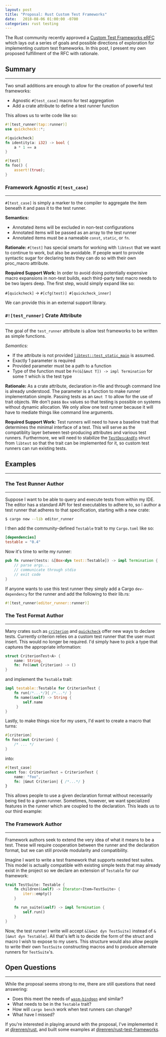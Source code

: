 ```yaml
---
layout: post
title: "Proposal: Rust Custom Test Frameworks"
date:   2018-08-06 01:00:00 -0700
categories: rust testing
---
```


The Rust community recently approved a [Custom Test Frameworks eRFC][eRFC]
which lays out a series of goals and possible directions of exploration for
implementing custom test frameworks. In this post, I present my own proposed
fulfillment of the RFC with rationale.

## Summary
------------
Two small additions are enough to allow for the creation of powerful test frameworks:

 - Agnostic `#[test_case]` macro for test aggregation
 - Add a crate attribute to define a test runner function

This allows us to write code like so:

```rust
#![test_runner(tap::runner)]
use quickcheck::*;

#[quickcheck]
fn identity(a: i32) -> bool {
    a * 1 == a
}

#[test]
fn foo() {
    assert!(true);
}
```

### Framework Agnostic `#[test_case]`
--------------------------------------
`#[test_case]` is simply a marker to the compiler to aggregate the item beneath it and pass it to the test runner.

**Semantics:**
 - Annotated items will be excluded in non-test configurations
 - Annotated items will be passed as an array to the test runner
 - Annotated items must be a nameable `const`, `static`, or `fn`.

**Rationale:**
`#[test]` has special smarts for working with `libtest` that we want to continue to work, but also
be avoidable. If people want to provide syntactic sugar for declaring tests they can do so with their
own proc_macro attribute.

**Required Support Work:**
In order to avoid doing potentially expensive macro expansions in non-test builds, each third-party test macro needs to be two layers deep. The first step, would simply expand like so:

`#[quickcheck]` → `#[cfg(test)] #[quickcheck_inner]`

We can provide this in an external support library.

### `#![test_runner]` Crate Attribute
--------------------------------------
The goal of the `test_runner` attribute is allow test frameworks to be written as simple functions.

*Semantics:*
 - If the attribute is not provided [`libtest::test_static_main`][libtest_main] is assumed.
 - Exactly 1 parameter is required
 - Provided parameter must be a path to a function
 - Type of the function must be `Fn(&[&mut T]) -> impl Termination` for some `T` which is the test type

**Rationale:**
As a crate attribute, declaration in-file and through command line is already
understood. The parameter is a function to make runner implementation simple.
Passing tests as an `&mut T` to allow for the use of trait objects. We don't
pass `Box` values so that testing is possible on systems without dynamic
allocation. We only allow one test runner because it will have to mediate
things like command line arguments.

**Required Support Work:**
Test runners will need to have a baseline trait that determines the minimal
interface of a test. This will serve as the compatiblity layer between
test-producing attributes and various test runners. Furthermore, we will need
to stabilize the [`TestDescAndFn`][testdaf] struct from `libtest` so that the trait can
be implemented for it, so custom test runners can run existing tests.

## Examples
-------------

### The Test Runner Author
--------------------------
Suppose I want to be able to query and execute tests from within my IDE.
The editor has a standard API for test executables to adhere to, so I author
a test runner that adheres to that specification, starting with a new crate:

```bash
$ cargo new --lib editor_runner
```

I then add the community-defined `Testable` trait to my `Cargo.toml` like so:

```toml
[dependencies]
testable = "0.4"
```

Now it's time to write my runner:

```rust
pub fn runner(tests: &[Box<dyn test::Testable]) -> impl Termination {
    // parse args...
    // communicate through stdio
    // exit code
}
```

If anyone wants to use this test runner they simply add a Cargo
`dev-dependency` for the runner and add the following to their lib.rs:

```rust
#![test_runner(editor_runner::runner)]
```

### The Test Format Author
---------------------------
Many crates such as [`criterion`][criterion] and [`quickcheck`][quickcheck] offer
new ways to declare tests. Currently criterion relies on a custom test runner that the
user must insert. This would no longer be required. I'd simply have to pick a type that
captures the appropriate information:

```rust
struct CriterionTest<A> {
    name: String,
    fn: Fn(&mut Criterion) -> ()
}
```

and implement the `Testable` trait:

```rust
impl testable::Testable for CriterionTest {
    fn run(/*...*/){ /*...*/ }
    fn name(&self) -> String {
        self.name
     }
}
```

Lastly, to make things nice for my users, I'd want to create a macro that turns:

```rust
#[criterion]
fn foo(&mut Criterion) {
    /* ... */
}
```

into:

```rust
#[test_case]
const foo: CriterionTest = CriterionTest {
    name: "foo",
    fn: |&mut Criterion| { /*...*/ }
}
```

This allows people to use a given declaration format without necessarily being tied
to a given runner. Sometimes, however, we want specialized features in the runner
which are coupled to the declaration. This leads us to our third example:

### The Framework Author
-------------------------
Framework authors seek to extend the very idea of what it means to be a test. These
will require cooperation between the runner and the declaration format, but we can
still provide modularity and compatibility.

Imagine I want to write a test framework that supports nested test suites.
This model is actually compatible with existing simple tests that may already
exist in the project so we declare an extension of `Testable` for our
framework:

```rust
trait TestSuite: Testable {
    fn children(&self) -> Iterator<Item=TestSuite> {
        iter::empty()
    }

    fn run_suite(&self) -> impl Termination {
        self.run()
    }
}
```

Now, the test runner I write will accept `&[&mut dyn TestSuite]` instead of
`&[&mut dyn Testable]`. All that's left is to decide the form of the struct and macro
I wish to expose to my users. This structure would also allow people to write their own
`TestSuite` constructing macros and to produce alternate runners for `TestSuite`'s.

## Open Questions
------------------
While the proposal seems strong to me, there are still questions that need answering:
 - Does this meet the needs of [`wasm-bindgen`][wasmb] and similar?
 - What needs to be in the `Testable` trait?
 - How will `cargo bench` work when test runners can change?
 - What have I missed?

If you're interested in playing around with the proposal, I've implemented it at
[djrenren/rust][github], and built some examples at [djrenren/rust-test-frameworks][frameworks].

[frameworks]: https://github.com/djrenren/rust-test-frameworks
[github]: https://github.com/djrenren/rust/tree/custom-test-frameworks
[criterion]: https://github.com/japaric/criterion.rs
[quickcheck]: https://github.com/BurntSushi/quickcheck
[wasmb]: https://github.com/rustwasm/wasm-bindgen
[testdaf]: https://doc.rust-lang.org/test/struct.TestDescAndFn.html
[libtest_main]: https://doc.rust-lang.org/test/fn.test_main_static.html
[eRFC]: https://github.com/rust-lang/rfcs/blob/master/text/2318-custom-test-frameworks.md